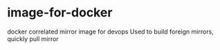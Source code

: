 # image-for-docker
 docker correlated mirror image for devops 
 Used to build foreign mirrors, quickly pull mirror
